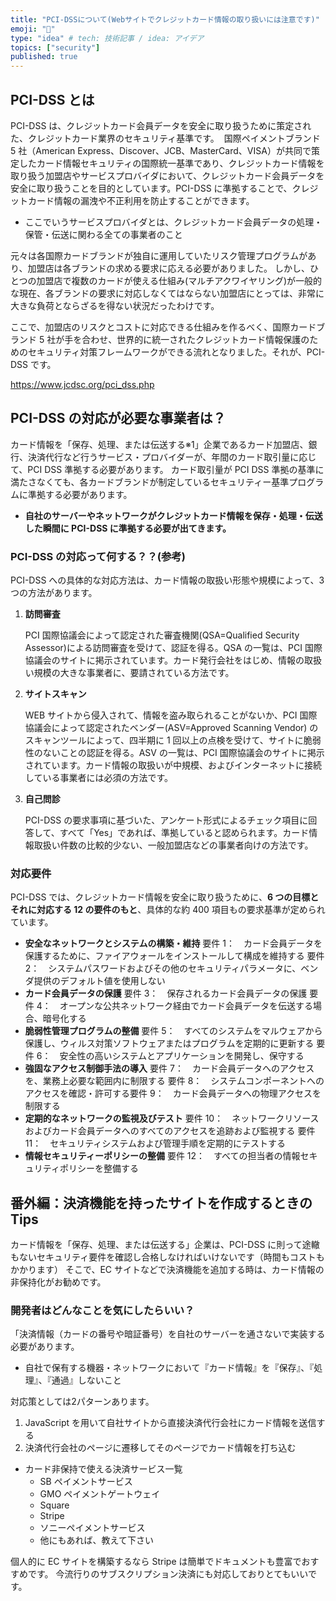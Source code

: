 ```yaml
---
title: "PCI-DSSについて(Webサイトでクレジットカード情報の取り扱いには注意です)"
emoji: "🐷"
type: "idea" # tech: 技術記事 / idea: アイデア
topics: ["security"]
published: true
---
```


## PCI-DSS とは

PCI-DSS は、​ クレジットカード会員データを安全に取り扱うために策定された、​ クレジットカード業界のセキュリティ基準です。
​ 国際ペイメントブランド 5 社（American Express、Discover、JCB、MasterCard、VISA）が共同で策定したカード情報セキュリティの国際統一基準であり、クレジットカード情報を取り扱う
​ 加盟店やサービスプロバイダにおいて、​ クレジットカード会員データを安全に取り扱うことを目的としています。
​PCI-DSS に準拠することで、​ クレジットカード情報の漏洩や不正利用を防止することができます。

- ここでいうサービスプロバイダとは、​​​ クレジットカード会員データの処理・​​ 保管・​​ 伝送に関わる全ての事業者のこと

元々は各国際カードブランドが独自に運用していたリスク管理プログラムがあり、加盟店は各ブランドの求める要求に応える必要がありました。
しかし、ひとつの加盟店で複数のカードが使える仕組み(マルチアクワイヤリング)が一般的な現在、各ブランドの要求に対応しなくてはならない加盟店にとっては、非常に大きな負荷とならざるを得ない状況だったわけです。

ここで、加盟店のリスクとコストに対応できる仕組みを作るべく、国際カードブランド 5 社が手を合わせ、世界的に統一されたクレジットカード情報保護のためのセキュリティ対策フレームワークができる流れとなりました。それが、PCI-DSS です。

https://www.jcdsc.org/pci_dss.php

## PCI-DSS の対応が必要な事業者は？

カード情報を「保存、処理、または伝送する※1」企業であるカード加盟店、銀行、決済代行など行うサービス・プロバイダーが、年間のカード取引量に応じて、PCI DSS 準拠する必要があります。
カード取引量が PCI DSS 準拠の基準に満たさなくても、各カードブランドが制定しているセキュリティー基準プログラムに準拠する必要があります。

- **自社のサーバーやネットワークがクレジットカード情報を保存・処理・伝送した瞬間に PCI-DSS に準拠する必要が出てきます。**

### PCI-DSS の対応って何する？？(参考)

PCI-DSS への具体的な対応方法は、カード情報の取扱い形態や規模によって、3 つの方法があります。

1. **訪問審査**

   PCI 国際協議会によって認定された審査機関(QSA=Qualified Security Assessor)による訪問審査を受けて、認証を得る。QSA の一覧は、PCI 国際協議会のサイトに掲示されています。カード発行会社をはじめ、情報の取扱い規模の大きな事業者に、要請されている方法です。

2. **サイトスキャン**

   WEB サイトから侵入されて、情報を盗み取られることがないか、PCI 国際協議会によって認定されたベンダー(ASV=Approved Scanning Vendor) のスキャンツールによって、四半期に 1 回以上の点検を受けて、サイトに脆弱性のないことの認証を得る。ASV の一覧は、PCI 国際協議会のサイトに掲示されています。カード情報の取扱いが中規模、およびインターネットに接続している事業者には必須の方法です。

3. **自己問診**

   PCI-DSS の要求事項に基づいた、アンケート形式によるチェック項目に回答して、すべて「Yes」であれば、準拠していると認められます。カード情報取扱い件数の比較的少ない、一般加盟店などの事業者向けの方法です。

### 対応要件

PCI-DSS では、クレジットカード情報を安全に取り扱うために、**6 つの目標とそれに対応する 12 の要件のもと**、具体的な約 400 項目もの要求基準が定められています。

- **安全なネットワークとシステムの構築・維持**
  要件 1：　カード会員データを保護するために、ファイアウォールをインストールして構成を維持する
  要件 2：　システムパスワードおよびその他のセキュリティパラメータに、ベンダ提供のデフォルト値を使用しない
- **カード会員データの保護**
  要件 3：　保存されるカード会員データの保護
  要件 4：　オープンな公共ネットワーク経由でカード会員データを伝送する場合、暗号化する
- **脆弱性管理プログラムの整備**
  要件 5：　すべてのシステムをマルウェアから保護し、ウィルス対策ソフトウェアまたはプログラムを定期的に更新する
  要件 6：　安全性の高いシステムとアプリケーションを開発し、保守する
- **強固なアクセス制御手法の導入**
  要件 7：　カード会員データへのアクセスを、業務上必要な範囲内に制限する
  要件 8：　システムコンポーネントへのアクセスを確認・許可する要件 9：　カード会員データへの物理アクセスを制限する
- **定期的なネットワークの監視及びテスト**
  要件 10：　ネットワークリソースおよびカード会員データへのすべてのアクセスを追跡および監視する
  要件 11：　セキュリティシステムおよび管理手順を定期的にテストする
- **情報セキュリティーポリシーの整備**
  要件 12：　すべての担当者の情報セキュリティポリシーを整備する

## 番外編：決済機能を持ったサイトを作成するときの Tips

カード情報を「保存、処理、または伝送する」企業は、PCI-DSS に則って途轍もないセキュリティ要件を確認し合格しなければいけないです（時間もコストもかかります）
そこで、EC サイトなどで決済機能を追加する時は、カード情報の非保持化がお勧めです。

### 開発者はどんなことを気にしたらいい？

「決済情報（カードの番号や暗証番号）を自社のサーバーを通さないで実装する必要があります。
- 自社で保有する機器・ネットワークにおいて『カード情報』を『保存』、『処理』、『通過』しないこと

対応策としては2パターンあります。
1. JavaScript を用いて自社サイトから直接決済代行会社にカード情報を送信する
1. 決済代行会社のページに遷移してそのページでカード情報を打ち込む


- カード非保持で使える決済サービス一覧
  - SB ペイメントサービス
  - GMO ペイメントゲートウェイ
  - Square
  - Stripe
  - ソニーペイメントサービス
  - 他にもあれば、教えて下さい

個人的に EC サイトを構築するなら Stripe は簡単でドキュメントも豊富でおすすめです。
今流行りのサブスクリプション決済にも対応しておりとてもいいです。
